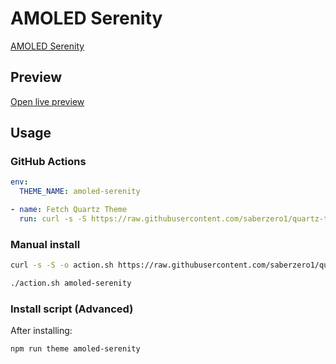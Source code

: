 # AMOLED Serenity

[AMOLED Serenity](https://darthdemono.rf.gd/)

## Preview

[Open live preview](https://quartz-themes.github.io/amoled-serenity/)

## Usage

### GitHub Actions

```yaml
env:
  THEME_NAME: amoled-serenity
```

```yaml
- name: Fetch Quartz Theme
  run: curl -s -S https://raw.githubusercontent.com/saberzero1/quartz-themes/master/action.sh | bash -s -- $THEME_NAME
```

### Manual install

```bash
curl -s -S -o action.sh https://raw.githubusercontent.com/saberzero1/quartz-themes/master/action.sh

./action.sh amoled-serenity
```

### Install script (Advanced)

After installing:

```bash
npm run theme amoled-serenity
```
